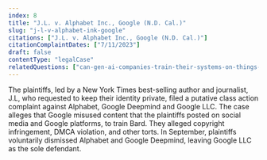 ```yaml
---
index: 8
title: "J.L. v. Alphabet Inc., Google (N.D. Cal.)"
slug: "j-l-v-alphabet-ink-google"
citations: ["J.L. v. Alphabet Inc., Google (N.D. Cal.)"]
citationComplaintDates: ["7/11/2023"]
draft: false 
contentType: "legalCase"
relatedQuestions: ["can-gen-ai-companies-train-their-systems-on-things-i-made"]
---
```

The plaintiffs, led by a New York Times best-selling author and journalist, J.L, who requested to keep their identity private, filed a putative class action complaint against Alphabet, Google Deepmind and Google LLC. The case alleges that Google misused content that the plaintiffs posted on social media and Google platforms, to train Bard. They alleged copyright infringement, DMCA violation, and other torts. In September, plaintiffs voluntarily dismissed Alphabet and Google Deepmind, leaving Google LLC as the sole defendant.


